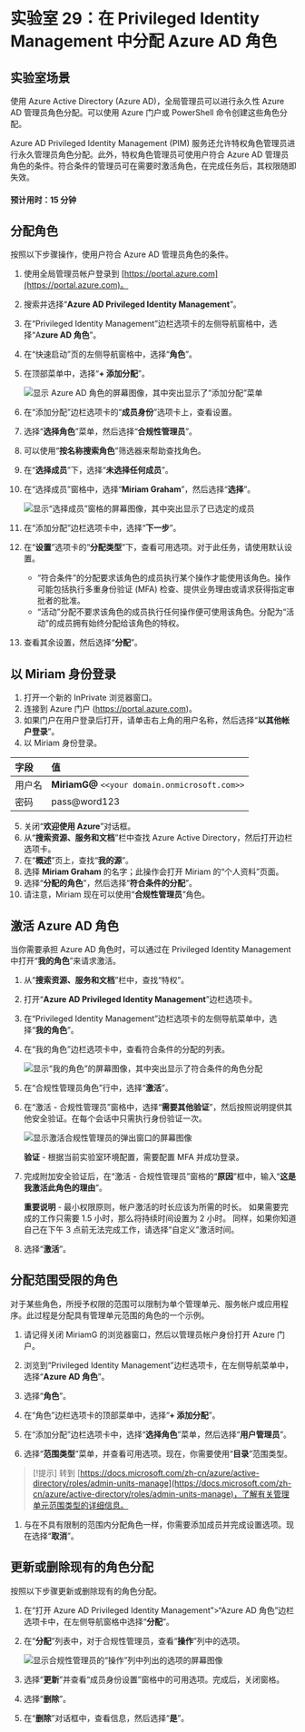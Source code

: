 ﻿---
lab:
    title: '29 - 针对 Azure AD 角色配置 Privileged Identity Management'
    learning path: '04'
    module: '模块 03 - 计划和实现特权访问'
---

# 实验室 29：在 Privileged Identity Management 中分配 Azure AD 角色

## 实验室场景

使用 Azure Active Directory (Azure AD)，全局管理员可以进行永久性 Azure AD 管理员角色分配。可以使用 Azure 门户或 PowerShell 命令创建这些角色分配。

Azure AD Privileged Identity Management (PIM) 服务还允许特权角色管理员进行永久管理员角色分配。此外，特权角色管理员可使用户符合 Azure AD 管理员角色的条件。符合条件的管理员可在需要时激活角色，在完成任务后，其权限随即失效。

#### 预计用时：15 分钟

## 分配角色

按照以下步骤操作，使用户符合 Azure AD 管理员角色的条件。

1. 使用全局管理员帐户登录到 [https://portal.azure.com](https://portal.azure.com)。

1. 搜索并选择“**Azure AD Privileged Identity Management**”。

1. 在“Privileged Identity Management”边栏选项卡的左侧导航窗格中，选择“A**zure AD 角色**”。

1. 在“快速启动”页的左侧导航窗格中，选择“**角色**”。

1. 在顶部菜单中，选择“**+ 添加分配**”。

    ![显示 Azure AD 角色的屏幕图像，其中突出显示了“添加分配”菜单](./media/lp4-mod3-pim-assign-role.png)

1. 在“添加分配”边栏选项卡的“**成员身份**”选项卡上，查看设置。

1. 选择“**选择角色**”菜单，然后选择“**合规性管理员**”。

1. 可以使用“**按名称搜索角色**”筛选器来帮助查找角色。

1. 在“**选择成员**”下，选择“**未选择任何成员**”。

1. 在“选择成员”窗格中，选择“**Miriam Graham**”，然后选择“**选择**”。

    ![显示“选择成员”窗格的屏幕图像，其中突出显示了已选定的成员](./media/lp4-mod3-pim-add-role-assignment.png)

1. 在“添加分配”边栏选项卡中，选择“**下一步**”。

1. 在“**设置**”选项卡的“**分配类型**”下，查看可用选项。对于此任务，请使用默认设置。

    - “符合条件”的分配要求该角色的成员执行某个操作才能使用该角色。操作可能包括执行多重身份验证 (MFA) 检查、提供业务理由或请求获得指定审批者的批准。
    - “活动”分配不要求该角色的成员执行任何操作便可使用该角色。分配为“活动”的成员拥有始终分配给该角色的特权。

1. 查看其余设置，然后选择“**分配**”。

## 以 Miriam 身份登录

1. 打开一个新的 InPrivate 浏览器窗口。
2. 连接到 Azure 门户 (https://portal.azure.com)。
3. 如果门户在用户登录后打开，请单击右上角的用户名称，然后选择“**以其他帐户登录**”。
4. 以 Miriam 身份登录。

| 字段 | 值 |
| :--- | :--- |
| 用户名 | **MiriamG@** `<<your domain.onmicrosoft.com>>` |
| 密码 | pass@word123 |

5. 关闭“**欢迎使用 Azure**”对话框。
6. 从“**搜索资源、服务和文档**”栏中查找 Azure Active Directory，然后打开边栏选项卡。
7. 在“**概述**”页上，查找“**我的源**”。
8. 选择 **Miriam Graham** 的名字；此操作会打开 Miriam 的“个人资料”页面。
9. 选择“**分配的角色**”，然后选择“**符合条件的分配**”。
10. 请注意，Miriam 现在可以使用“**合规性管理员**”角色。

## 激活 Azure AD 角色

当你需要承担 Azure AD 角色时，可以通过在 Privileged Identity Management 中打开“**我的角色**”来请求激活。

1. 从“**搜索资源、服务和文档**”栏中，查找“特权”。
2. 打开“**Azure AD Privileged Identity Management**”边栏选项卡。
3. 在“Privileged Identity Management”边栏选项卡的左侧导航菜单中，选择“**我的角色**”。

1. 在“我的角色”边栏选项卡中，查看符合条件的分配的列表。

    ![显示“我的角色”的屏幕图像，其中突出显示了符合条件的角色分配](./media/lp4-mod3-my-roles.png)

1. 在“合规性管理员角色”行中，选择“**激活**”。

1. 在“激活 - 合规性管理员”窗格中，选择“**需要其他验证**”，然后按照说明提供其他安全验证。在每个会话中只需执行身份验证一次。

    ![显示激活合规性管理员的弹出窗口的屏幕图像](./media/lp4-mod3-pim-activate-role.png)

    **验证** - 根据当前实验室环境配置，需要配置 MFA 并成功登录。

1. 完成附加安全验证后，在“激活 - 合规性管理员”窗格的“**原因**”框中，输入“**这是我激活此角色的理由**”。

    **重要说明** - 最小权限原则，帐户激活的时长应该为所需的时长。  如果需要完成的工作只需要 1.5 小时，那么将持续时间设置为 2 小时。  同样，如果你知道自己在下午 3 点前无法完成工作，请选择“自定义”激活时间。

1. 选择“**激活**”。

## 分配范围受限的角色

对于某些角色，所授予权限的范围可以限制为单个管理单元、服务帐户或应用程序。此过程是分配具有管理单元范围的角色的一个示例。

1. 请记得关闭 MiriamG 的浏览器窗口，然后以管理员帐户身份打开 Azure 门户。
2. 浏览到“Privileged Identity Management”边栏选项卡，在左侧导航菜单中，选择“**Azure AD 角色**”。
3. 选择“**角色**”。
4. 在“角色”边栏选项卡的顶部菜单中，选择“**+ 添加分配**”。

5. 在“添加分配”边栏选项卡中，选择“**选择角色**”菜单，然后选择“**用户管理员**”。

1. 选择“**范围类型**”菜单，并查看可用选项。现在，你需要使用“**目录**”范围类型。

>[!提示]
>转到 [https://docs.microsoft.com/zh-cn/azure/active-directory/roles/admin-units-manage](https://docs.microsoft.com/zh-cn/azure/active-directory/roles/admin-units-manage)，了解有关管理单元范围类型的详细信息。

1. 与在不具有限制的范围内分配角色一样，你需要添加成员并完成设置选项。现在选择“**取消**”。

## 更新或删除现有的角色分配

按照以下步骤更新或删除现有的角色分配。

1. 在“打开 Azure AD Privileged Identity Management”>“Azure AD 角色”边栏选项卡中，在左侧导航窗格中选择“**分配**”。

1. 在“**分配**”列表中，对于合规性管理员，查看“**操作**”列中的选项。

    ![显示合规性管理员的“操作”列中列出的选项的屏幕图像](./media/lp4-mod3-pim-edit-role-assignments.png)

1. 选择“**更新**”并查看“成员身份设置”窗格中的可用选项。完成后，关闭窗格。

1. 选择“**删除**”。

1. 在“**删除**”对话框中，查看信息，然后选择“**是**”。
